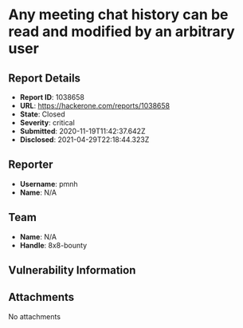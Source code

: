 # Any meeting chat history can be read and modified by an arbitrary user

## Report Details
- **Report ID**: 1038658
- **URL**: https://hackerone.com/reports/1038658
- **State**: Closed
- **Severity**: critical
- **Submitted**: 2020-11-19T11:42:37.642Z
- **Disclosed**: 2021-04-29T22:18:44.323Z

## Reporter
- **Username**: pmnh
- **Name**: N/A

## Team
- **Name**: N/A
- **Handle**: 8x8-bounty

## Vulnerability Information


## Attachments
No attachments
